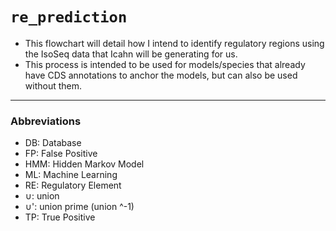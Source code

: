 # `re_prediction`

- This flowchart will detail how I intend to identify regulatory regions using the IsoSeq data that Icahn will be generating for us.
- This process is intended to be used for models/species that already have CDS annotations to anchor the models, but can also be used without them.

---
### Abbreviations

- DB: Database
- FP: False Positive
- HMM: Hidden Markov Model
- ML: Machine Learning  
- RE: Regulatory Element
- ∪: union
- ∪': union prime (union ^-1)
- TP: True Positive
